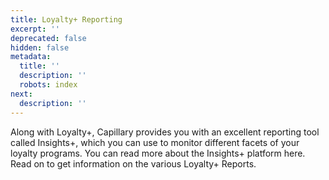 ```yaml
---
title: Loyalty+ Reporting
excerpt: ''
deprecated: false
hidden: false
metadata:
  title: ''
  description: ''
  robots: index
next:
  description: ''
---
```

Along with Loyalty+, Capillary provides you with an excellent reporting tool called Insights+, which you can use to monitor different facets of your loyalty programs. You can read more about the Insights+ platform here. Read on to get information on the various Loyalty+ Reports.
